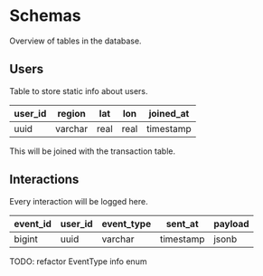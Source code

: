 # Schemas

Overview of tables in the database.

## Users

Table to store static info about users.

| user_id | region | lat | lon | joined_at | 
|--------|--------|-----|-----|--------|
|uuid    |varchar |real |real |timestamp|

This will be joined with the transaction table.

## Interactions

Every interaction will be logged here.

|event_id| user_id | event_type | sent_at |payload|
|--------|--------|-----------|-----------|-------|
|bigint  |uuid    | varchar   | timestamp |jsonb  |

TODO: refactor EventType info enum



